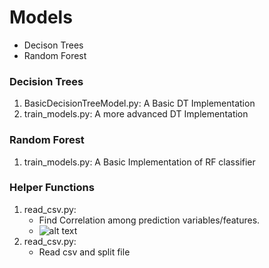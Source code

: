 # Models
* Decison Trees
* Random Forest

### Decision Trees
1. BasicDecisionTreeModel.py: A Basic DT Implementation
2. train_models.py: A more advanced DT Implementation

### Random Forest
1. train_models.py: A Basic Implementation of RF classifier

### Helper Functions
1. read_csv.py:
    * Find Correlation among prediction variables/features.
    * ![alt text](https://github.com/K-2SO-VADER/Heart-Disease-Prediction/tree/master/models/home/zack/Desktop/Figure_1.png) 
2. read_csv.py:
    * Read csv and split file    
   